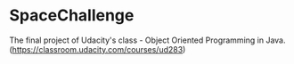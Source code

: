 # SpaceChallenge
The final project of Udacity's class - Object Oriented Programming in Java. (https://classroom.udacity.com/courses/ud283)

